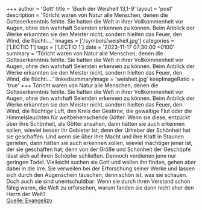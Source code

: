 +++
author = 'Gott'
title = 'Buch der Weisheit 13,1-9'
layout = 'post'
description = 'Töricht waren von Natur alle Menschen, denen die Gotteserkenntnis fehlte. Sie hatten die Welt in ihrer Vollkommenheit vor Augen, ohne den wahrhaft Seienden erkennen zu können. Beim Anblick der Werke erkannten sie den Meister nicht, sondern hielten das Feuer, den Wind, die flüchti....'
images = ['/symbols/weisheit.jpg']
categories = ['LECTIO 1']
tags = ['LECTIO 1']
date = '2023-11-17 07:30:00 +0100'
summary = 'Töricht waren von Natur alle Menschen, denen die Gotteserkenntnis fehlte. Sie hatten die Welt in ihrer Vollkommenheit vor Augen, ohne den wahrhaft Seienden erkennen zu können. Beim Anblick der Werke erkannten sie den Meister nicht, sondern hielten das Feuer, den Wind, die flüchti....'
linkedsummaryImage = 'weisheit.jpg'
keepImageRatio = 'true'
+++
Töricht waren von Natur alle Menschen, denen die Gotteserkenntnis fehlte. Sie hatten die Welt in ihrer Vollkommenheit vor Augen, ohne den wahrhaft Seienden erkennen zu können. Beim Anblick der Werke erkannten sie den Meister nicht,
sondern hielten das Feuer, den Wind, die flüchtige Luft, den Kreis der Gestirne, die gewaltige Flut oder die Himmelsleuchten für weltbeherrschende Götter.<!--more-->
Wenn sie diese, entzückt über ihre Schönheit, als Götter ansahen, dann hätten sie auch erkennen sollen, wieviel besser ihr Gebieter ist; denn der Urheber der Schönheit hat sie geschaffen.
Und wenn sie über ihre Macht und ihre Kraft in Staunen gerieten, dann hätten sie auch erkennen sollen, wieviel mächtiger jener ist, der sie geschaffen hat;
denn von der Größe und Schönheit der Geschöpfe lässt sich auf ihren Schöpfer schließen.
Dennoch verdienen jene nur geringen Tadel. Vielleicht suchen sie Gott und wollen ihn finden, gehen aber dabei in die Irre.
Sie verweilen bei der Erforschung seiner Werke und lassen sich durch den Augenschein täuschen; denn schön ist, was sie schauen.
Doch auch sie sind unentschuldbar:
Wenn sie durch ihren Verstand schon fähig waren, die Welt zu erforschen, warum fanden sie dann nicht eher den Herrn der Welt?<br> [Quelle: Evangelizo](https://evangeliumtagfuertag.org/DE/gospel)